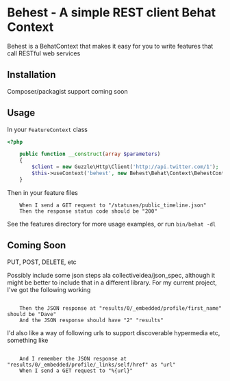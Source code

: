 Behest - A simple REST client Behat Context
===========================================

Behest is a BehatContext that makes it easy for you to write features that call
RESTful web services

Installation
------------

Composer/packagist support coming soon

Usage
-----

In your `FeatureContext` class

``` php
<?php 

    public function __construct(array $parameters) 
    {
        $client = new Guzzle\Http\Client('http://api.twitter.com/1');
        $this->useContext('behest', new Behest\Behat\Context\BehestContext($client));
    }

```

Then in your feature files

``` cucumber
    When I send a GET request to "/statuses/public_timeline.json"
    Then the response status code should be "200"

```

See the features directory for more usage examples, or run `bin/behat -dl`


Coming Soon
-----------

PUT, POST, DELETE, etc

Possibly include some json steps ala collectiveidea/json_spec, although it might
be better to include that in a different library. For my current project, I've
got the following working

``` cucumber

    Then the JSON response at "results/0/_embedded/profile/first_name" should be "Dave"
    And the JSON response should have "2" "results"

```

I'd also like a way of following urls to support discoverable hypermedia etc,
something like

``` cucumber

    And I remember the JSON response at "results/0/_embedded/profile/_links/self/href" as "url"
    When I send a GET request to "%{url}"

```
